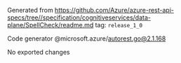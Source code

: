 Generated from https://github.com/Azure/azure-rest-api-specs/tree//specification/cognitiveservices/data-plane/SpellCheck/readme.md tag: `release_1_0`

Code generator @microsoft.azure/autorest.go@2.1.168

No exported changes